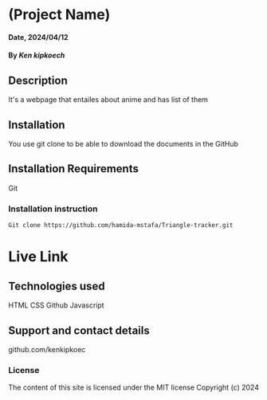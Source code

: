 # (Project Name)

#### Date, 2024/04/12

#### By *Ken kipkoech*

## Description
It's a webpage that entailes about anime and has list of them

## Installation
You use git clone to be able to download the documents in the GitHub

## Installation Requirements
Git

### Installation instruction
```
Git clone https://github.com/hamida-mstafa/Triangle-tracker.git

```

# Live Link


## Technologies used
HTML
CSS
Github
Javascript

## Support and contact details
github.com/kenkipkoec
### License
The content of this site is licensed under the MIT license
Copyright (c) 2024




















